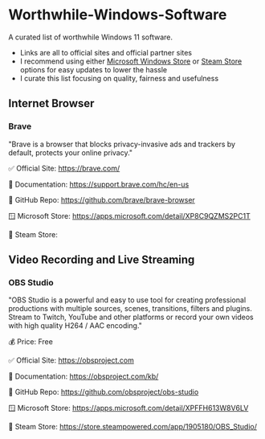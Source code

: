 # Worthwhile-Windows-Software
A curated list of worthwhile Windows 11 software.

- Links are all to official sites and official partner sites
- I recommend using either [Microsoft Windows Store](https://apps.microsoft.com/home) or [Steam Store](https://store.steampowered.com/software) options for easy updates to lower the hassle
- I curate this list focusing on quality, fairness and usefulness

## Internet Browser

### Brave

"Brave is a browser that blocks privacy-invasive ads and trackers by default, protects your online privacy."

✅ Official Site: https://brave.com/

📖 Documentation: https://support.brave.com/hc/en-us

📝 GitHub Repo: https://github.com/brave/brave-browser

🪟 Microsoft Store: https://apps.microsoft.com/detail/XP8C9QZMS2PC1T

🚂 Steam Store:

## Video Recording and Live Streaming

### OBS Studio

"OBS Studio is a powerful and easy to use tool for creating professional productions with multiple sources, scenes, transitions, filters and plugins. Stream to Twitch, YouTube and other platforms or record your own videos with high quality H264 / AAC encoding."

💰 Price: Free

✅ Official Site: https://obsproject.com

📖 Documentation: https://obsproject.com/kb/

📝 GitHub Repo: https://github.com/obsproject/obs-studio

🪟 Microsoft Store: https://apps.microsoft.com/detail/XPFFH613W8V6LV

🚂 Steam Store: https://store.steampowered.com/app/1905180/OBS_Studio/

